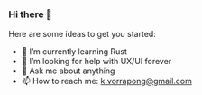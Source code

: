 ### Hi there 👋

Here are some ideas to get you started:

- 🌱 I’m currently learning Rust
- 🤔 I’m looking for help with UX/UI forever
- 💬 Ask me about anything
- 📫 How to reach me: k.vorrapong@gmail.com
